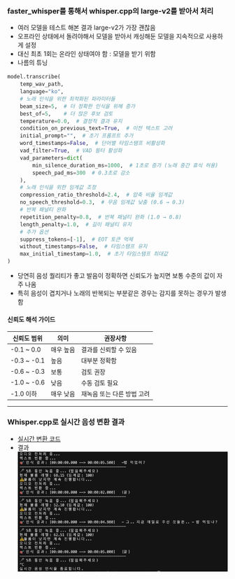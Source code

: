 ### faster_whisper를 통해서 whisper.cpp의 large-v2를 받아서 처리

* 여러 모델을 테스트 해본 결과 large-v2가 가장 괜찮음
* 오프라인 상태에서 돌려야해서 모델을 받아서 캐싱해둔 모델을 지속적으로 사용하게 설정
* 대신 최초 1회는 온라인 상태여야 함 : 모델을 받기 위함
* 나름의 튜닝
>
```python
model.transcribe(
    temp_wav_path, 
    language="ko",
    # 노래 인식을 위한 최적화된 파라미터들
    beam_size=5,  # 더 정확한 인식을 위해 증가
    best_of=5,    # 더 많은 후보 검토
    temperature=0.0,  # 결정적 결과 유지
    condition_on_previous_text=True,  # 이전 텍스트 고려
    initial_prompt="",  # 초기 프롬프트 추가
    word_timestamps=False,  # 단어별 타임스탬프 비활성화
    vad_filter=True,  # VAD 필터 활성화
    vad_parameters=dict(
        min_silence_duration_ms=1000,  # 1초로 증가 (노래 중간 휴식 허용)
        speech_pad_ms=300  # 0.3초로 감소
    ),
    # 노래 인식을 위한 임계값 조정
    compression_ratio_threshold=2.4,  # 압축 비율 임계값
    no_speech_threshold=0.3,  # 무음 임계값 낮춤 (0.6 → 0.3)
    # 반복 패널티 완화
    repetition_penalty=0.8,  # 반복 패널티 완화 (1.0 → 0.8)
    length_penalty=1.0,  # 길이 패널티 유지
    # 추가 옵션
    suppress_tokens=[-1],  # EOT 토큰 억제
    without_timestamps=False,  # 타임스탬프 유지
    max_initial_timestamp=1.0,  # 초기 타임스탬프 최대값
)
```
>

* 당연히 음성 퀄리티가 좋고 발음이 정확하면 신뢰도가 높지면 보통 수준의 값이 자주 나옴
* 특히 음성이 겹치거나 노래의 반복되는 부분같은 경우는 감지를 못하는 경우가 발생함

#### 신뢰도 해석 가이드

| 신뢰도 범위 | 의미 | 권장사항 |
|------------|------|----------|
| -0.1 ~ 0.0 | 매우 높음 | 결과를 신뢰할 수 있음 |
| -0.3 ~ -0.1 | 높음 | 대부분 정확함 |
| -0.6 ~ -0.3 | 보통 | 검토 권장 |
| -1.0 ~ -0.6 | 낮음 | 수동 검토 필요 |
| -1.0 이하 | 매우 낮음 | 재녹음 또는 다른 방법 고려 |

---

### Whisper.cpp로 실시간 음성 변환 결과
* [실시간 변환 코드](./speech_to_text_whisper.cpp.py)
* 결과
![](./image/whisper.cpp-realtime.png)
